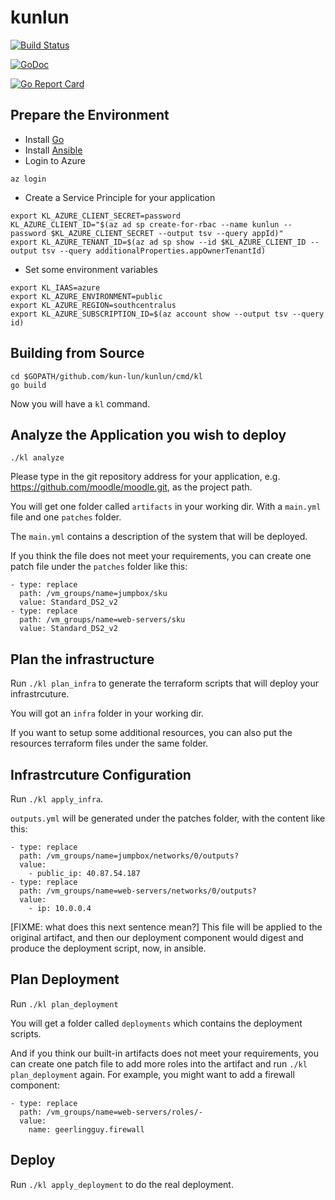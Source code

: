 # kunlun

[![Build Status](https://xplaceholderci.gugagaga.fun/buildStatus/icon?job=kun-lun/kunlun/draft)](https://xplaceholderci.gugagaga.fun/job/kun-lun/job/kunlun/job/draft/)

[![GoDoc](https://godoc.org/github.com/kun-lun/kunlun?status.svg)](https://godoc.org/github.com/kun-lun/kunlun)

[![Go Report Card](https://goreportcard.com/badge/kun-lun/kunlun)](https://goreportcard.com/report/kun-lun/kunlun)

## Prepare the Environment

  * Install [Go](https://golang.org/doc/install)
  * Install [Ansible](https://docs.ansible.com/ansible/latest/installation_guide/intro_installation.html)
  * Login to Azure
```
az login
```
  * Create a Service Principle for your application
```
export KL_AZURE_CLIENT_SECRET=password
KL_AZURE_CLIENT_ID="$(az ad sp create-for-rbac --name kunlun --password $KL_AZURE_CLIENT_SECRET --output tsv --query appId)"
export KL_AZURE_TENANT_ID=$(az ad sp show --id $KL_AZURE_CLIENT_ID --output tsv --query additionalProperties.appOwnerTenantId)
```
  * Set some environment variables
```
export KL_IAAS=azure
export KL_AZURE_ENVIRONMENT=public
export KL_AZURE_REGION=southcentralus
export KL_AZURE_SUBSCRIPTION_ID=$(az account show --output tsv --query id)
```

## Building from Source

 ```
 cd $GOPATH/github.com/kun-lun/kunlun/cmd/kl
 go build
 
```

Now you will have a `kl` command.

## Analyze the Application you wish to deploy

```./kl analyze```

Please type in the git repository address for your application, e.g. https://github.com/moodle/moodle.git, as the project path.

You will get one folder called `artifacts` in your working dir. With a `main.yml` file and one `patches` folder.

The `main.yml` contains a description of the system that will be deployed.
 
If you think the file does not meet your requirements, you can create one patch file under the `patches` folder like this:

```
- type: replace
  path: /vm_groups/name=jumpbox/sku
  value: Standard_DS2_v2
- type: replace
  path: /vm_groups/name=web-servers/sku
  value: Standard_DS2_v2
 ```

## Plan the infrastructure

Run `./kl plan_infra` to generate the terraform scripts that will deploy your infrastrcuture.

You will got an `infra` folder in your working dir.

If you want to setup some additional resources, you can also put the resources terraform files under the same folder.
 
## Infrastrcuture Configuration

Run `./kl apply_infra`.

`outputs.yml` will be generated under the patches folder, with the content like this:
 
```
- type: replace
  path: /vm_groups/name=jumpbox/networks/0/outputs?
  value:
    - public_ip: 40.87.54.187
- type: replace
  path: /vm_groups/name=web-servers/networks/0/outputs?
  value:
    - ip: 10.0.0.4
 ```

[FIXME: what does this next sentence mean?]
This file will be applied to the original artifact, 
and then our deployment component would digest and produce the deployment script, now, in ansible.
 
## Plan Deployment
 
Run `./kl plan_deployment`

You will get a folder called `deployments` which contains the deployment scripts.

And if you think our built-in artifacts does not meet your requirements, 
you can create one patch file to add more roles into the artifact and run 
`./kl plan_deployment` again. For example, you might want to add a firewall component:

```
- type: replace
  path: /vm_groups/name=web-servers/roles/-
  value:
    name: geerlingguy.firewall
```

## Deploy

Run `./kl apply_deployment` to do the real deployment.

